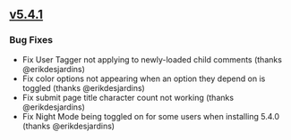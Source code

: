 ## [v5.4.1](https://github.com/honestbleeps/Reddit-Enhancement-Suite/releases/v5.4.1)

### Bug Fixes

- Fix User Tagger not applying to newly-loaded child comments (thanks @erikdesjardins)
- Fix color options not appearing when an option they depend on is toggled (thanks @erikdesjardins)
- Fix submit page title character count not working (thanks @erikdesjardins)
- Fix Night Mode being toggled on for some users when installing 5.4.0 (thanks @erikdesjardins)
